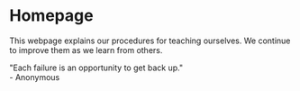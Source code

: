 # Homepage   

This webpage explains our procedures for teaching ourselves. We continue to improve them as we learn from others.  

"Each failure is an opportunity to get back up."  
\- Anonymous

